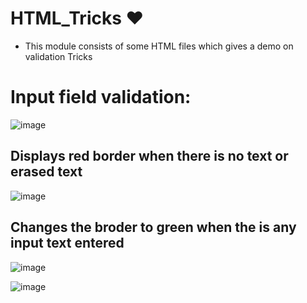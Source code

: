 # HTML_Tricks ❤️ 

- This module consists of some HTML files which gives a demo on validation Tricks

# Input field validation:

![image](https://user-images.githubusercontent.com/43011442/115967063-20210880-a54e-11eb-8913-84db9f92746c.png)

## Displays red border when there is no text or erased text

![image](https://user-images.githubusercontent.com/43011442/115967098-4ba3f300-a54e-11eb-8ad0-0036c7ca93bb.png)

## Changes the broder to green when the is any input text entered

![image](https://user-images.githubusercontent.com/43011442/115967110-5e1e2c80-a54e-11eb-96b9-3a75f2e653be.png)

![image](https://user-images.githubusercontent.com/43011442/115967131-7aba6480-a54e-11eb-8a47-717e08ab9806.png)
